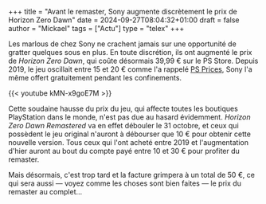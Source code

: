 +++
title = "Avant le remaster, Sony augmente discrètement le prix de Horizon Zero Dawn"
date = 2024-09-27T08:04:32+01:00
draft = false
author = "Mickael"
tags = ["Actu"]
type = "telex"
+++

Les marlous de chez Sony ne crachent jamais sur une opportunité de gratter quelques sous en plus. En toute discrétion, ils ont augmenté le prix de *Horizon Zero Dawn*, qui coûte désormais 39,99 € sur le PS Store. Depuis 2019, le jeu oscillait entre 15 et 20 € comme l'a rappelé [PS Prices](https://psprices.com/region-fr/game/1839702/horizon-zero-dawntm-complete-edition), Sony l'a même offert gratuitement pendant les confinements.

{{< youtube kMN-x9goE7M >}} 

Cette soudaine hausse du prix du jeu, qui affecte toutes les boutiques PlayStation dans le monde, n'est pas due au hasard évidemment. *Horizon Zero Dawn Remastered* va en effet débouler le 31 octobre, et ceux qui possèdent le jeu original n'auront à débourser que 10 € pour obtenir cette nouvelle version. Tous ceux qui l'ont acheté entre 2019 et l'augmentation d'hier auront au bout du compte payé entre 10 et 30 € pour profiter du remaster.

Mais désormais, c'est trop tard et la facture grimpera à un total de 50 €, ce qui sera aussi — voyez comme les choses sont bien faites — le prix du remaster au complet…